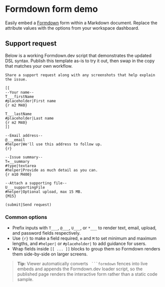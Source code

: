 # Formdown form demo

Easily embed a [Formdown](https://formdown.dev/) form within a Markdown document.
Replace the attribute values with the options from your workspace dashboard.

## Support request

Below is a working Formdown.dev script that demonstrates the updated DSL syntax.
Publish this template as-is to try it out, then swap in the copy that matches
your own workflow.

```formdown
Share a support request along with any screenshots that help explain the issue.

[[
--Your name--
T___firstName
#placeholder|First name
{r m2 M40}

T___lastName
#placeholder|Last name
{r m2 M40}
]]

--Email address--
@___email
#helper|We'll use this address to follow up.
{r}

--Issue summary--
T=__summary
#type|textarea
#helper|Provide as much detail as you can.
{r m10 M400}

--Attach a supporting file--
U___supportingFile
#helper|Optional upload, max 15 MB.
{M15}

(submit|Send request)
```

### Common options

- Prefix inputs with `T___`, `@___`, `U___`, or `*___` to render text, email,
  upload, and password fields respectively.
- Use `{r}` to make a field required, `m` and `M` to set minimum and maximum
  lengths, and `#helper|` or `#placeholder|` to add guidance for users.
- Wrap fields inside `[[ ... ]]` blocks to group them so Formdown renders them
  side-by-side on larger screens.

> **Tip:** Viewer automatically converts ` ```formdown` fences into live embeds
> and appends the Formdown.dev loader script, so the published page renders the
> interactive form rather than a static code sample.

